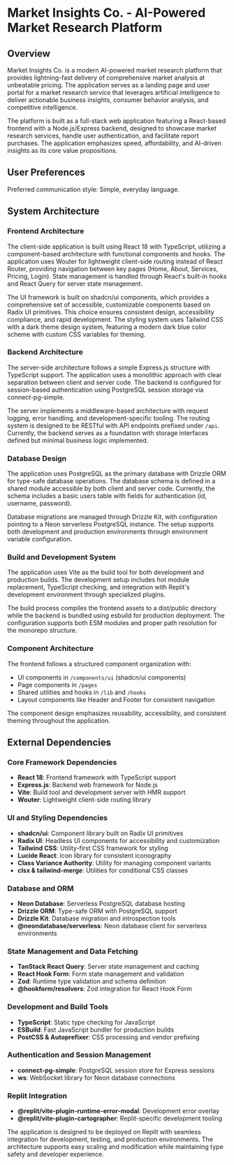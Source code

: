 # Market Insights Co. - AI-Powered Market Research Platform

## Overview

Market Insights Co. is a modern AI-powered market research platform that provides lightning-fast delivery of comprehensive market analysis at unbeatable pricing. The application serves as a landing page and user portal for a market research service that leverages artificial intelligence to deliver actionable business insights, consumer behavior analysis, and competitive intelligence.

The platform is built as a full-stack web application featuring a React-based frontend with a Node.js/Express backend, designed to showcase market research services, handle user authentication, and facilitate report purchases. The application emphasizes speed, affordability, and AI-driven insights as its core value propositions.

## User Preferences

Preferred communication style: Simple, everyday language.

## System Architecture

### Frontend Architecture
The client-side application is built using React 18 with TypeScript, utilizing a component-based architecture with functional components and hooks. The application uses Wouter for lightweight client-side routing instead of React Router, providing navigation between key pages (Home, About, Services, Pricing, Login). State management is handled through React's built-in hooks and React Query for server state management.

The UI framework is built on shadcn/ui components, which provides a comprehensive set of accessible, customizable components based on Radix UI primitives. This choice ensures consistent design, accessibility compliance, and rapid development. The styling system uses Tailwind CSS with a dark theme design system, featuring a modern dark blue color scheme with custom CSS variables for theming.

### Backend Architecture
The server-side architecture follows a simple Express.js structure with TypeScript support. The application uses a monolithic approach with clear separation between client and server code. The backend is configured for session-based authentication using PostgreSQL session storage via connect-pg-simple.

The server implements a middleware-based architecture with request logging, error handling, and development-specific tooling. The routing system is designed to be RESTful with API endpoints prefixed under `/api`. Currently, the backend serves as a foundation with storage interfaces defined but minimal business logic implemented.

### Database Design
The application uses PostgreSQL as the primary database with Drizzle ORM for type-safe database operations. The database schema is defined in a shared module accessible by both client and server code. Currently, the schema includes a basic users table with fields for authentication (id, username, password).

Database migrations are managed through Drizzle Kit, with configuration pointing to a Neon serverless PostgreSQL instance. The setup supports both development and production environments through environment variable configuration.

### Build and Development System
The application uses Vite as the build tool for both development and production builds. The development setup includes hot module replacement, TypeScript checking, and integration with Replit's development environment through specialized plugins.

The build process compiles the frontend assets to a dist/public directory while the backend is bundled using esbuild for production deployment. The configuration supports both ESM modules and proper path resolution for the monorepo structure.

### Component Architecture
The frontend follows a structured component organization with:
- UI components in `/components/ui` (shadcn/ui components)
- Page components in `/pages` 
- Shared utilities and hooks in `/lib` and `/hooks`
- Layout components like Header and Footer for consistent navigation

The component design emphasizes reusability, accessibility, and consistent theming throughout the application.

## External Dependencies

### Core Framework Dependencies
- **React 18**: Frontend framework with TypeScript support
- **Express.js**: Backend web framework for Node.js
- **Vite**: Build tool and development server with HMR support
- **Wouter**: Lightweight client-side routing library

### UI and Styling Dependencies
- **shadcn/ui**: Component library built on Radix UI primitives
- **Radix UI**: Headless UI components for accessibility and customization
- **Tailwind CSS**: Utility-first CSS framework for styling
- **Lucide React**: Icon library for consistent iconography
- **Class Variance Authority**: Utility for managing component variants
- **clsx & tailwind-merge**: Utilities for conditional CSS classes

### Database and ORM
- **Neon Database**: Serverless PostgreSQL database hosting
- **Drizzle ORM**: Type-safe ORM with PostgreSQL support
- **Drizzle Kit**: Database migration and introspection tools
- **@neondatabase/serverless**: Neon database client for serverless environments

### State Management and Data Fetching
- **TanStack React Query**: Server state management and caching
- **React Hook Form**: Form state management and validation
- **Zod**: Runtime type validation and schema definition
- **@hookform/resolvers**: Zod integration for React Hook Form

### Development and Build Tools
- **TypeScript**: Static type checking for JavaScript
- **ESBuild**: Fast JavaScript bundler for production builds
- **PostCSS & Autoprefixer**: CSS processing and vendor prefixing

### Authentication and Session Management
- **connect-pg-simple**: PostgreSQL session store for Express sessions
- **ws**: WebSocket library for Neon database connections

### Replit Integration
- **@replit/vite-plugin-runtime-error-modal**: Development error overlay
- **@replit/vite-plugin-cartographer**: Replit-specific development tooling

The application is designed to be deployed on Replit with seamless integration for development, testing, and production environments. The architecture supports easy scaling and modification while maintaining type safety and developer experience.
